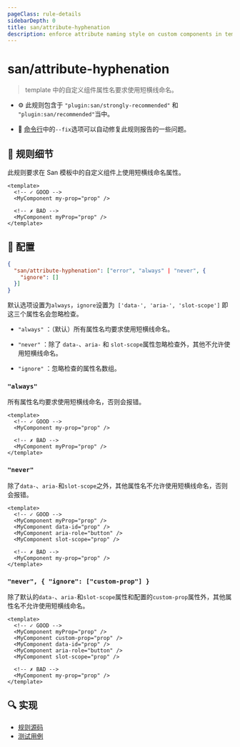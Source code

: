 ```yaml
---
pageClass: rule-details
sidebarDepth: 0
title: san/attribute-hyphenation
description: enforce attribute naming style on custom components in template
---
```

# san/attribute-hyphenation
> template 中的自定义组件属性名要求使用短横线命名。

- :gear: 此规则包含于 `"plugin:san/strongly-recommended"` 和 `"plugin:san/recommended"`当中。

- :wrench: [命令行](https://eslint.org/docs/user-guide/command-line-interface#fixing-problems)中的`--fix`选项可以自动修复此规则报告的一些问题。

## :book: 规则细节

此规则要求在 San 模板中的自定义组件上使用短横线命名属性。

<eslint-code-block fix :rules="{'san/attribute-hyphenation': ['error', 'always']}">

```vue
<template>
  <!-- ✓ GOOD -->
  <MyComponent my-prop="prop" />

  <!-- ✗ BAD -->
  <MyComponent myProp="prop" />
</template>
```

</eslint-code-block>

## :wrench: 配置

```json
{
  "san/attribute-hyphenation": ["error", "always" | "never", {
    "ignore": []
  }]
}
```

默认选项设置为`always`，`ignore`设置为` ['data-', 'aria-', 'slot-scope']` 即这三个属性名会忽略检查。

- `"always"` ：（默认）所有属性名均要求使用短横线命名。

- `"never"` ：除了 `data-`、`aria-` 和 `slot-scope`属性忽略检查外，其他不允许使用短横线命名。

- `"ignore"` ：忽略检查的属性名数组。

### `"always"`
所有属性名均要求使用短横线命名，否则会报错。

<eslint-code-block fix :rules="{'san/attribute-hyphenation': ['error', 'always']}">

```vue
<template>
  <!-- ✓ GOOD -->
  <MyComponent my-prop="prop" />

  <!-- ✗ BAD -->
  <MyComponent myProp="prop" />
</template>
```

</eslint-code-block>

### `"never"`
除了`data-`、`aria-`和`slot-scope`之外，其他属性名不允许使用短横线命名，否则会报错。

<eslint-code-block fix :rules="{'san/attribute-hyphenation': ['error', 'never']}">

```vue
<template>
  <!-- ✓ GOOD -->
  <MyComponent myProp="prop" />
  <MyComponent data-id="prop" />
  <MyComponent aria-role="button" />
  <MyComponent slot-scope="prop" />

  <!-- ✗ BAD -->
  <MyComponent my-prop="prop" />
</template>
```

</eslint-code-block>

### `"never", { "ignore": ["custom-prop"] }`
除了默认的`data-`、`aria-`和`slot-scope`属性和配置的`custom-prop`属性外，其他属性名不允许使用短横线命名。

<eslint-code-block fix :rules="{'san/attribute-hyphenation': ['error', 'never', { ignore: ['custom-prop']}]}">

```vue
<template>
  <!-- ✓ GOOD -->
  <MyComponent myProp="prop" />
  <MyComponent custom-prop="prop" />
  <MyComponent data-id="prop" />
  <MyComponent aria-role="button" />
  <MyComponent slot-scope="prop" />

  <!-- ✗ BAD -->
  <MyComponent my-prop="prop" />
</template>
```

</eslint-code-block>

## :mag: 实现

- [规则源码](https://github.com/ecomfe/eslint-plugin-san/blob/main/lib/rules/attribute-hyphenation.js)
- [测试用例](https://github.com/ecomfe/eslint-plugin-san/tree/main/__tests__/lib/rules/attribute-hyphenation.test.js)

